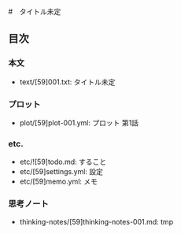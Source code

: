 #　タイトル未定
## 目次
### 本文
- text/[59]001.txt: タイトル未定

### プロット
- plot/[59]plot-001.yml: プロット 第1話

### etc.
- etc/![59]todo.md:     すること
- etc/[59]settings.yml: 設定
- etc/[59]memo.yml:     メモ

### 思考ノート
- thinking-notes/[59]thinking-notes-001.md: tmp
